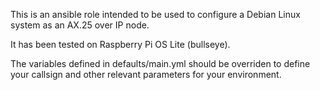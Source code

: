 This is an ansible role intended to be used to configure a Debian Linux system 
as an AX.25 over IP node.

It has been tested on Raspberry Pi OS Lite (bullseye).

The variables defined in defaults/main.yml should be overriden to define your callsign
and other relevant parameters for your environment.
